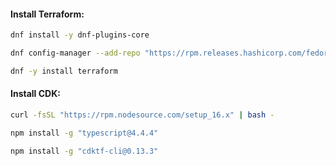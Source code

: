 #### Install Terraform:
```bash
dnf install -y dnf-plugins-core
```
```bash
dnf config-manager --add-repo "https://rpm.releases.hashicorp.com/fedora/hashicorp.repo"
```
```bash
dnf -y install terraform
```

#### Install CDK:
```bash
curl -fsSL "https://rpm.nodesource.com/setup_16.x" | bash -
```
```bash
npm install -g "typescript@4.4.4"
```
```bash
npm install -g "cdktf-cli@0.13.3"
```
